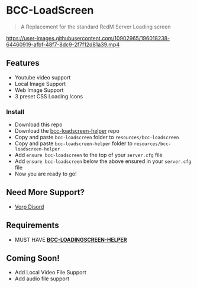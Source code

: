 # BCC-LoadScreen
> A Replacement for the standard RedM Server Loading screen


https://user-images.githubusercontent.com/10902965/196018238-64460919-afbf-48f7-8dc9-2f7f12d81a39.mp4


## Features
- Youtube video support
- Local Image Support
- Web Image Support
- 3 preset CSS Loading Icons

### Install
* Download this repo
* Download the [bcc-loadscreen-helper](https://github.com/BryceCanyonCounty/bcc-loadscreen-helper) repo
* Copy and paste `bcc-loadscreen` folder to `resources/bcc-loadscreen`
* Copy and paste `bcc-loadscreen-helper` folder to `resources/bcc-loadscreen-helper`
* Add `ensure bcc-loadscreen` to the top of your `server.cfg` file
* Add `ensure bcc-loadscreen` below the above ensured in your `server.cfg` file
* Now you are ready to go!

## Need More Support? 
- [Vorp Disord](https://discord.gg/DHGVAbCj7N)

## Requirements
- MUST HAVE [**BCC-LOADINGSCREEN-HELPER**](https://github.com/BryceCanyonCounty/bcc-loadscreen-helper)

## Coming Soon!
- Add Local Video File Support
- Add audio file support
